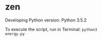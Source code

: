 # zen

Developing Python version: Python 3.5.2

To execute the script, run in Terminal: 
<code>python3 energy.py</code>